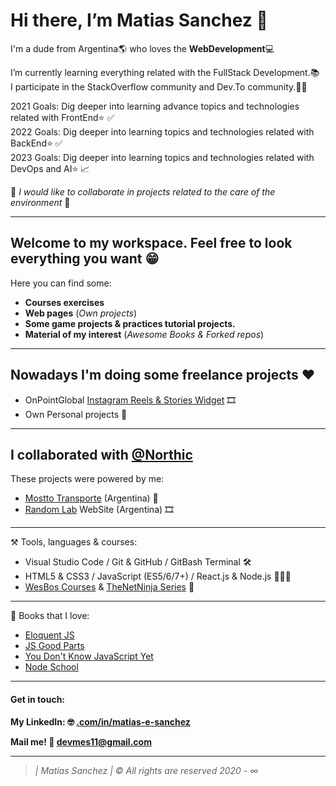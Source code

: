 # Hi there, I’m Matias Sanchez 👋

I'm a dude from Argentina🌎 who loves the **WebDevelopment**💻

I’m currently learning everything related with the FullStack Development.📚\
I participate in the StackOverflow community and Dev.To community.👨‍💻

2021 Goals: Dig deeper into learning advance topics and technologies related with FrontEnd⭐️ ✅\
2022 Goals: Dig deeper into learning topics and technologies related with BackEnd⭐️ ✅\
2023 Goals: Dig deeper into learning topics and technologies related with DevOps and AI⭐️ 📈

🌱 *I would like to collaborate in projects related to the care of the environment* 🌱

-------------------------------------------------------------------------------------------------
## Welcome to my workspace. Feel free to look everything you want 😁

Here you can find some:
- **Courses exercises**
- **Web pages** (*Own projects*)
- **Some game projects & practices tutorial projects.**
- **Material of my interest** (*Awesome Books & Forked repos*)

-------------------------------------------------------------------------------------------------
## Nowadays I'm doing some freelance projects ♥️

- OnPointGlobal [Instagram Reels & Stories Widget](https://velong-reels-demo.netlify.app/) 🎞
- Own Personal projects 🔨 

-------------------------------------------------------------------------------------------------
## I collaborated with [@Northic](https://www.northic.io/) 

These projects were powered by me:
- [Mostto Transporte](https://transportemostto.com.ar/v2/) (Argentina) 🚛
- [Random Lab](https://www.randomlab.com.ar/) WebSite (Argentina) 🎞

-------------------------------------------------------------------------------------------------
⚒ Tools, languages & courses:
- Visual Studio Code / Git & GitHub / GitBash Terminal 🛠
- HTML5 & CSS3 / JavaScript (ES5/6/7+) / React.js & Node.js 👨🏻‍💻
- [WesBos Courses](wesbos.com/courses) & [TheNetNinja Series](https://www.youtube.com/channel/UCW5YeuERMmlnqo4oq8vwUpg) 📝

-------------------------------------------------------------------------------------------------
📕 Books that I love:
+ [Eloquent JS](https://eloquentjavascript.net/)
+ [JS Good Parts](https://www.goodreads.com/book/show/2998152-javascript)
+ [You Don't Know JavaScript Yet](https://github.com/getify/You-Dont-Know-JS/blob/2nd-ed/README.md)
+ [Node School](https://nodeschool.io/)

-------------------------------------------------------------------------------------------------
#### Get in touch: 
**My LinkedIn: 🤓 [.com/in/matias-e-sanchez](https://www.linkedin.com/in/matias-e-sanchez/)**

**Mail me! 📧  devmes11@gmail.com**

-------------------------------------------------------------------------------------------------
> *| Matias Sanchez | © All rights are reserved 2020 - ∞*

